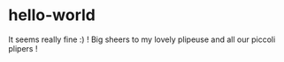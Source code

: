 # hello-world

It seems really fine :) ! Big sheers to my lovely plipeuse and all our piccoli plipers !


